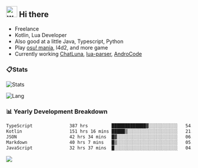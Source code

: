 ## <img alt="wave" src="https://raw.githubusercontent.com/MartinHeinz/MartinHeinz/master/wave.gif" width="30px"> Hi there

- Freelance
- Kotlin, Lua Developer
- Also good at a little Java, Typescript, Python
- Play [osu! mania](https://osu.ppy.sh/users/29808669), l4d2, and more game
- Currently working [ChatLuna](https://github.com/ChatLunaLab), [lua-parser](https://github.com/dingyi222666/lua-parser), [AndroCode](https://github.com/dingyi222666/AndroCode)

### 📋Stats

![Stats](https://github-readme-stats.vercel.app/api?username=dingyi222666&show_icons=true&icon_color=47A69E&title_color=47A69E&count_private=true)    

![Lang](https://github-readme-stats.vercel.app/api/top-langs/?username=dingyi222666&layout=compact&title_color=47A69E&hide=html,css,c,c%2B%2B)   

### 📊 Yearly Development Breakdown

<!--START_SECTION:waka-->

```txt
TypeScript              387 hrs         █████████████▓░░░░░░░░░░░   54.53 %
Kotlin                  151 hrs 16 mins █████▒░░░░░░░░░░░░░░░░░░░   21.32 %
JSON                    42 hrs 34 mins  █▓░░░░░░░░░░░░░░░░░░░░░░░   06.00 %
Markdown                40 hrs 7 mins   █▒░░░░░░░░░░░░░░░░░░░░░░░   05.65 %
JavaScript              32 hrs 37 mins  █░░░░░░░░░░░░░░░░░░░░░░░░   04.60 %
```

<!--END_SECTION:waka-->

![](https://komarev.com/ghpvc/?username=dingyi222666)
